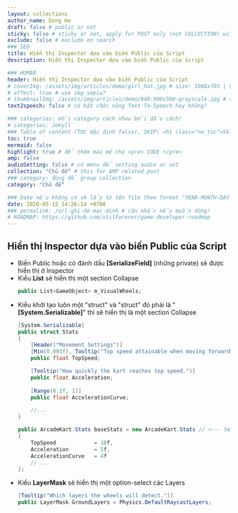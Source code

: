 ```yaml
---
layout: collections
author_name: Dong Ho
draft: false # public or not
sticky: false # sticky or not, apply for POST only (not COLLECTION) with including thumbnailImg
exclude: false # exclude on search
### SEO
title: Hiển thị Inspector dựa vào biến Public của Script
description: Hiển thị Inspector dựa vào biến Public của Script

### HUMAN
header: Hiển thị Inspector dựa vào biến Public của Script
# coverImg: /assets/img/articles/demo/girl_hat.jpg # size: 1068x703 | 900x500 | 600x400
# effect: true # use img-sepia?
# thumbnailImg: /assets/img/articles/demo/940-900x500-grayscale.jpg # size: 900x500 | 600x400
text2speech: false # có bật chức năng Text-To-Speech hay không?

### categories: mỗi category cách nhau bởi dấu cách!
# categories: Jekyll
### Table of content (TOC mặc định false), SKIP: <h1 class="no_toc">Skip toc</h1> hoặc <div class="no_toc_section">
toc: true
mermaid: false
highlight: true # để thêm màu mè cho <pre> CODE </pre>
amp: false
audioSetting: false # có menu để setting audio or not
collection: "Chủ đề" # this for AMP related post
### category: dùng để group collection
category: "Chủ đề"

### Date nếu không có sẽ lấy từ tên file theo format "YEAR-MONTH-DAY-title.md"
date: 2020-05-15 14:26:14 +0700
### permalink: /url-ghi-de-mac-dinh # cân nhắc nếu muốn dùng!
# ROADMAP: https://github.com/utilForever/game-developer-roadmap
---
```


## Hiển thị Inspector dựa vào biến Public của Script

- Biến Public hoặc có đánh dấu **[SerializeField]** (những private) sẽ được hiển thị ở Inspector
- Kiểu **List** sẽ hiển thị một section Collapse<br>
    ```csharp
    public List<GameObject> m_VisualWheels;
    ```
- Kiểu khởi tạo luôn một "struct" và "struct" đó phải là "**[System.Serializable]**" thì sẽ hiển thị là một section Collapse<br>
    ```csharp
    [System.Serializable]
    public struct Stats
    {
        [Header("Movement Settings")]
        [Min(0.001f), Tooltip("Top speed attainable when moving forward.")]
        public float TopSpeed;

        [Tooltip("How quickly the kart reaches top speed.")]
        public float Acceleration;
        
        [Range(0.2f, 1)]
        public float AccelerationCurve;

        //...
    }

    public ArcadeKart.Stats baseStats = new ArcadeKart.Stats // <--- Section Collapse
    {
        TopSpeed            = 10f,
        Acceleration        = 5f,
        AccelerationCurve   = 4f
        // ...
    };
    ```
- Kiểu **LayerMask** sẽ hiển thị một option-select các Layers<br>
    ```csharp
    [Tooltip("Which layers the wheels will detect.")]
    public LayerMask GroundLayers = Physics.DefaultRaycastLayers;
    ```
